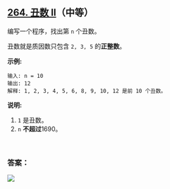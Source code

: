 ## [264. 丑数 II](https://leetcode-cn.com/problems/ugly-number-ii/)（中等）

编写一个程序，找出第 `n` 个丑数。

丑数就是质因数只包含 `2, 3, 5` 的**正整数**。

**示例:**

```
输入: n = 10
输出: 12
解释: 1, 2, 3, 4, 5, 6, 8, 9, 10, 12 是前 10 个丑数。
```

**说明:** 

1. `1` 是丑数。
2. `n` **不超过**1690。

<br/>

### 答案：













![](https://img-blog.csdnimg.cn/20200807155236311.png)

#### 